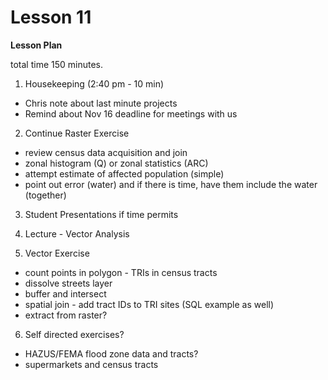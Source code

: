 Lesson 11
========

**Lesson Plan**  

total time 150 minutes. 

1.   Housekeeping (2:40 pm - 10 min)  
   -   Chris note about last minute projects
   -   Remind about Nov 16 deadline for meetings with us

2.   Continue Raster Exercise
   -   review census data acquisition and join
   -   zonal histogram (Q) or zonal statistics (ARC)
   -   attempt estimate of affected population (simple)
   -   point out error (water) and if there is time, have them include the water (together)

3.   Student Presentations if time permits

4.   Lecture - Vector Analysis
 
5.   Vector Exercise
   -   count points in polygon - TRIs in census tracts
   -   dissolve streets layer
   -   buffer and intersect
   -   spatial join - add tract IDs to TRI sites (SQL example as well)
   -   extract from raster?

6.   Self directed exercises?
   -   HAZUS/FEMA flood zone data and tracts?
   -   supermarkets and census tracts

